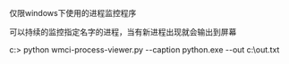 仅限windows下使用的进程监控程序

可以持续的监控指定名字的进程，当有新进程出现就会输出到屏幕

c:> python wmci-process-viewer.py --caption python.exe --out c:\out.txt

